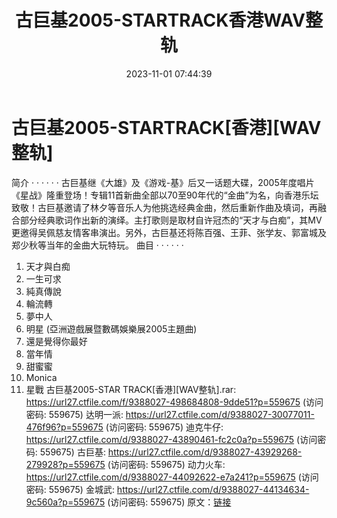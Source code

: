 ﻿---
title: 古巨基2005-STARTRACK香港WAV整轨
date: 2023-11-01 07:44:39
categories: WAV车载音乐、镜像
tags: 华语中文
---
# 古巨基2005-STARTRACK[香港][WAV整轨]

简介
· · · · · ·
古巨基继《大雄》及《游戏-基》后又一话题大碟，2005年度唱片《星战》隆重登场！专辑11首新曲全部以70至90年代的“金曲”为名，向香港乐坛致敬！古巨基邀请了林夕等音乐人为他挑选经典金曲，然后重新作曲及填词，再融合部分经典歌词作出新的演绎。主打歌则是取材自许冠杰的“天才与白痴”，其MV更邀得吴佩慈友情客串演出。另外，古巨基还将陈百强、王菲、张学友、郭富城及郑少秋等当年的金曲大玩特玩。
曲目
· · · · · ·
1. 天才與白痴
2. 一生可求
3. 純真傳說
4. 輪流轉
5. 夢中人
6. 明星 (亞洲遊戲展暨數碼娛樂展2005主題曲)
7. 還是覺得你最好
8. 當年情
9. 甜蜜蜜
10. Monica
11. 星戰
古巨基2005-STAR TRACK[香港][WAV整轨].rar: https://url27.ctfile.com/f/9388027-498684808-9dde51?p=559675
(访问密码: 559675)
达明一派: https://url27.ctfile.com/d/9388027-30077011-476f96?p=559675
(访问密码: 559675)
迪克牛仔: https://url27.ctfile.com/d/9388027-43890461-fc2c0a?p=559675
(访问密码: 559675)
古巨基: https://url27.ctfile.com/d/9388027-43929268-279928?p=559675
(访问密码: 559675)
动力火车: https://url27.ctfile.com/d/9388027-44092622-e7a241?p=559675
(访问密码: 559675)
金城武: https://url27.ctfile.com/d/9388027-44134634-9c560a?p=559675
(访问密码: 559675)
原文：[链接](https://blog.sina.com.cn/s/blog_1647c7e76010313p1.html)